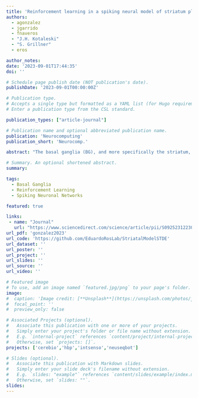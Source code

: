 ```yaml
---
title: 'Reinforcement learning in a spiking neural model of striatum plasticity'
authors:
  - agonzalez
  - jgarrido
  - fnaveros
  - "J.H. Kotaleski"
  - "S. Grillner"
  - eros

author_notes:
date: '2023-09-01T17:44:35'
doi: ''

# Schedule page publish date (NOT publication's date).
publishDate: '2023-09-01T00:00:00Z'

# Publication type.
# Accepts a single type but formatted as a YAML list (for Hugo requirements).
# Enter a publication type from the CSL standard.

publication_types: ["article-journal"]

# Publication name and optional abbreviated publication name.
publication: 'Neurocomputing'
publication_short: 'Neurocomp.'

abstract: "The basal ganglia (BG), and more specifically the striatum, have long been proposed to play an essential role in action-selection based on a reinforcement learning (RL) paradigm. However, some recent findings, such as striatal spike-timing-dependent plasticity (STDP) or striatal lateral connectivity, require further research and modelling as their respective roles are still not well understood. Theoretical models of spiking neurons with homeostatic mechanisms, lateral connectivity, and reward-modulated STDP have demonstrated a remarkable capability to learn sensorial patterns that statistically correlate with a rewarding signal. In this article, we implement a functional and biologically inspired network model of the striatum, where learning is based on a previously proposed learning rule called spike-timing-dependent eligibility (STDE), which captures important experimental features in the striatum. The proposed computational model can recognize complex input patterns and consistently choose rewarded actions to respond to such sensorial inputs. Moreover, we assess the role different neuronal and network features, such as homeostatic mechanisms and lateral inhibitory connections, play in action-selection with the proposed model. The homeostatic mechanisms make learning more robust (in terms of suitable parameters) and facilitate recovery after rewarding policy swapping, while lateral inhibitory connections are important when multiple input patterns are associated with the same rewarded action. Finally, according to our simulations, the optimal delay between the action and the dopaminergic feedback is obtained around 300 ms, as demonstrated in previous studies of RL and in biological studies."

# Summary. An optional shortened abstract.
summary:

tags:
  - Basal Ganglia
  - Reinforcement Learning
  - Spiking Neuronal Networks

featured: true

links:
 - name: "Journal"
   url: "https://www.sciencedirect.com/science/article/pii/S0925231223005003"
url_pdf: 'gonzalez2023'
url_code: 'https://github.com/EduardoRosLab/StriatalModelSTDE'
url_dataset: ''
url_poster: ''
url_project: ''
url_slides: ''
url_source: ''
url_video: ''

# Featured image
# To use, add an image named `featured.jpg/png` to your page's folder.
image:
#  caption: 'Image credit: [**Unsplash**](https://unsplash.com/photos/jdD8gXaTZsc)'
#  focal_point: ''
#  preview_only: false

# Associated Projects (optional).
#   Associate this publication with one or more of your projects.
#   Simply enter your project's folder or file name without extension.
#   E.g. `internal-project` references `content/project/internal-project/index.md`.
#   Otherwise, set `projects: []`.
projects: ['cerebio','hbp','intsenso','neuseqbot']

# Slides (optional).
#   Associate this publication with Markdown slides.
#   Simply enter your slide deck's filename without extension.
#   E.g. `slides: "example"` references `content/slides/example/index.md`.
#   Otherwise, set `slides: ""`.
slides:
---
```

